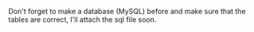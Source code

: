 Don't forget to make a database (MySQL) before and make sure that the tables are correct, I'll attach the sql file soon.
 
  
